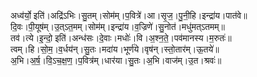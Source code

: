 

  
अध्व॑र्यो॒ इति॑।अद्रि॑ऽभिः।सु॒तम्।सोम॑म्।प॒वित्रे॑।आ।सृ॒ज॒।पु॒नी॒हि।इन्द्रा॑य।पात॑वे॥  
दि॒वः।पी॒यूष॑म्।उ॒त्ऽत॒मम्।सोम॑म्।इन्द्रा॑य।व॒ज्रिणे॑।सु॒नोत॑।मधु॑मत्ऽतमम्॥  
तव॑।त्ये।इ॒न्दो॒ इति॑।अन्ध॑सः।दे॒वाः।मधोः॑।वि।अ॒श्न॒ते॒।पव॑मानस्य।म॒रुतः॑॥  
त्वम्।हि।सो॒म॒।व॒र्धय॑न्।सु॒तः।मदा॑य।भूर्ण॑ये।वृष॑न्।स्तो॒तार॑म्।ऊ॒तये॑॥  
अ॒भि।अ॒र्ष॒।वि॒ऽच॒क्ष॒ण॒।प॒वित्र॑म्।धार॑या।सु॒तः।अ॒भि।वाज॑म्।उ॒त।श्रवः॑॥  
